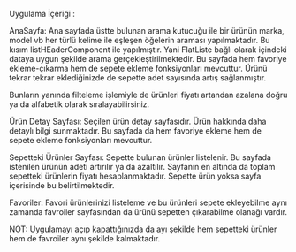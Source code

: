 Uygulama İçeriği :

AnaSayfa: Ana sayfada üstte bulunan arama kutucuğu ile bir ürünün marka, model vb her türlü kelime ile eşleşen öğelerin araması yapılmaktadır. Bu kısım listHEaderComponent ile yapılmıştır. Yani FlatListe bağlı olarak içindeki dataya uygun şekilde arama gerçekleştirilmektedir. Bu sayfada hem favoriye ekleme-çıkarma hem de sepete ekleme fonksiyonları mevcuttur. Ürünü tekrar tekrar eklediğinizde de sepette adet sayısında artış sağlanmıştır.

Bunların yanında filteleme işlemiyle de ürünleri fiyatı artandan azalana doğru ya da alfabetik olarak sıralayabilirsiniz.

Ürün Detay Sayfası: Seçilen ürün detay sayfasıdır. Ürün hakkında daha detaylı bilgi sunmaktadır. Bu sayfada da hem favoriye ekleme hem de sepete ekleme fonksiyonları mevcuttur. 

Sepetteki Ürünler Sayfası: Sepette bulunan ürünler listelenir. Bu sayfada istenilen ürünün adeti artırılır ya da azaltılır. Sayfanın en altında da toplam sepetteki ürünlerin fiyatı hesaplanmaktadır. Sepette ürün yoksa sayfa içerisinde bu belirtilmektedir.

Favoriler: Favori ürünlerinizi listeleme ve bu ürünleri sepete ekleyebilme aynı zamanda favroiler sayfasından da ürünü sepetten çıkarabilme olanağı vardır.

NOT: Uygulamayı açıp kapattığınızda da ayı şekilde hem sepetteki ürünler hem de favroiler aynı şekilde kalmaktadır. 


